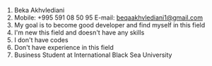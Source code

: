1. Beka Akhvlediani
2. Mobile: +995 591 08 50 95   E-mail: beqaakhvlediani1@gmail.com
3. My goal is to become good developer and find myself in this field
4. I'm new this field and doesn't have any skills
5. I don't have codes
6. Don't have experience in this field
7. Business Student at International Black Sea University
